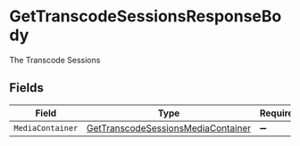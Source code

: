 # GetTranscodeSessionsResponseBody

The Transcode Sessions


## Fields

| Field                                                                                             | Type                                                                                              | Required                                                                                          | Description                                                                                       |
| ------------------------------------------------------------------------------------------------- | ------------------------------------------------------------------------------------------------- | ------------------------------------------------------------------------------------------------- | ------------------------------------------------------------------------------------------------- |
| `MediaContainer`                                                                                  | [GetTranscodeSessionsMediaContainer](../../Models/Requests/GetTranscodeSessionsMediaContainer.md) | :heavy_minus_sign:                                                                                | N/A                                                                                               |